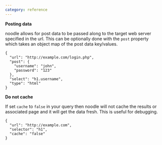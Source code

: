 ```yaml
---
category: reference
---
```


**Posting data**

noodle allows for post data to be passed along to the target web server 
specified in the url. This can be optionally done with the `post` property 
which takes an object map of the post data key/values.

    {
      "url": "http://example.com/login.php",
      "post": {
        "username": "john",
        "password": "123"
      },
      "select": "h1.username",
      "type": "html"
    }

**Do not cache**

If set `cache` to `false` in your query then noodle will not cache the results 
or associated page and it will get the data fresh. This is useful for debugging.

    {
      "url": "http://example.com",
      "selector": "h1",
      "cache": "false"
    }
  